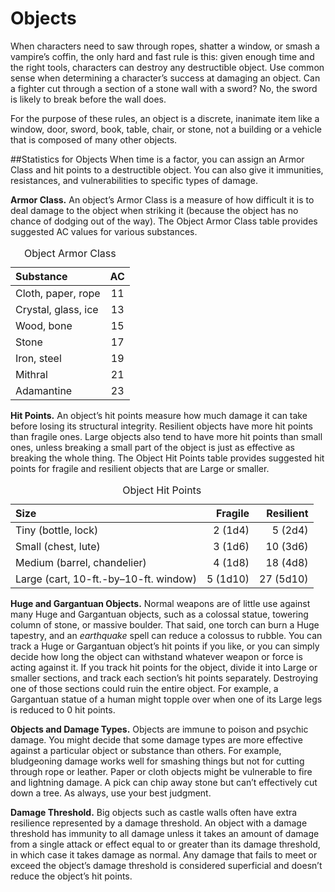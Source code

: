 # Objects
When characters need to saw through ropes, shatter a window, or smash a vampire’s coffin, the only hard and fast rule is this: given enough time and the right tools, characters can destroy any destructible object. Use common sense when determining a character’s success at damaging an object. Can a fighter cut through a section of a stone wall with a sword? No, the sword is likely to break before the wall does.

For the purpose of these rules, an object is a discrete, inanimate item like a window, door, sword, book, table, chair, or stone, not a building or a vehicle that is composed of many other objects.

##Statistics for Objects
When time is a factor, you can assign an Armor Class and hit points to a destructible object. You can also give it immunities, resistances, and vulnerabilities to specific types of damage.

**Armor Class.** An object’s Armor Class is a measure of how difficult it is to deal damage to the object when striking it (because the object has no chance of dodging out of the way). The Object Armor Class table provides suggested AC values for various substances.


<table>
<caption id="objectarmorclass">Object Armor Class</caption>
<colgroup>
<col style="text-align:left;"/>
<col style="text-align:center;"/>
</colgroup>

<thead>
<tr>
	<th style="text-align:left;">Substance</th>
	<th style="text-align:center;">AC</th>
</tr>
</thead>

<tbody>
<tr>
	<td style="text-align:left;">Cloth, paper, rope</td>
	<td style="text-align:center;">11</td>
</tr>
<tr>
	<td style="text-align:left;">Crystal, glass, ice</td>
	<td style="text-align:center;">13</td>
</tr>
<tr>
	<td style="text-align:left;">Wood, bone</td>
	<td style="text-align:center;">15</td>
</tr>
<tr>
	<td style="text-align:left;">Stone</td>
	<td style="text-align:center;">17</td>
</tr>
<tr>
	<td style="text-align:left;">Iron, steel</td>
	<td style="text-align:center;">19</td>
</tr>
<tr>
	<td style="text-align:left;">Mithral</td>
	<td style="text-align:center;">21</td>
</tr>
<tr>
	<td style="text-align:left;">Adamantine</td>
	<td style="text-align:center;">23</td>
</tr>
</tbody>
</table>


**Hit Points.** An object’s hit points measure how much damage it can take before losing its structural integrity. Resilient objects have more hit points than fragile ones. Large objects also tend to have more hit points than small ones, unless breaking a small part of the object is just as effective as breaking the whole thing. The Object Hit Points table provides suggested hit points for fragile and resilient objects that are Large or smaller.

<table>
<caption id="objecthitpoints">Object Hit Points</caption>
<colgroup>
<col style="text-align:left;"/>
<col style="text-align:right;"/>
<col style="text-align:right;"/>
</colgroup>

<thead>
<tr>
	<th style="text-align:left;">Size</th>
	<th style="text-align:right;">Fragile</th>
	<th style="text-align:right;">Resilient</th>
</tr>
</thead>

<tbody>
<tr>
	<td style="text-align:left;">Tiny (bottle, lock)</td>
	<td style="text-align:right;">2&nbsp;(1d4)</td>
	<td style="text-align:right;">5&nbsp;(2d4)</td>
</tr>
<tr>
	<td style="text-align:left;">Small (chest, lute)</td>
	<td style="text-align:right;">3&nbsp;(1d6)</td>
	<td style="text-align:right;">10&nbsp;(3d6)</td>
</tr>
<tr>
	<td style="text-align:left;">Medium (barrel, chandelier)</td>
	<td style="text-align:right;">4&nbsp;(1d8)</td>
	<td style="text-align:right;">18&nbsp;(4d8)</td>
</tr>
<tr>
	<td style="text-align:left;">Large (cart, 10-ft.-by&#8211;10-ft. window)</td>
	<td style="text-align:right;">5&nbsp;(1d10)</td>
	<td style="text-align:right;">27&nbsp;(5d10)</td>
</tr>
</tbody>
</table>


**Huge and Gargantuan Objects.** Normal weapons are of little use against many Huge and Gargantuan objects, such as a colossal statue, towering column of stone, or massive boulder. That said, one torch can burn a Huge tapestry, and an *earthquake* spell can reduce a colossus to rubble. You can track a Huge or Gargantuan object’s hit points if you like, or you can simply decide how long the object can withstand whatever weapon or force is acting against it. If you track hit points for the object, divide it into Large or smaller sections, and track each section’s hit points separately. Destroying one of those sections could ruin the entire object. For example, a Gargantuan statue of a human might topple over when one of its Large legs is reduced to 0 hit points.

**Objects and Damage Types.** Objects are immune to poison and psychic damage. You might decide that some damage types are more effective against a particular object or substance than others. For example, bludgeoning damage works well for smashing things but not for cutting through rope or leather. Paper or cloth objects might be vulnerable to fire and lightning damage. A pick can chip away stone but can’t effectively cut down a tree. As always, use your best judgment.

**Damage Threshold.** Big objects such as castle walls often have extra resilience represented by a damage threshold. An object with a damage threshold has immunity to all damage unless it takes an amount of damage from a single attack or effect equal to or greater than its damage threshold, in which case it takes damage as normal. Any damage that fails to meet or exceed the object’s damage threshold is considered superficial and doesn’t reduce the object’s hit points.

